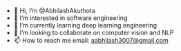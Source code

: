 - 👋 Hi, I’m @AbhilashAkuthota
- 👀 I’m interested in software engineering
- 🌱 I’m currently learning deep learning engineering
- 💞️ I’m looking to collaborate on computer vision and NLP
- 📫 How to reach me email: aabhilash3007@gmail.com

<!---
AbhilashAkuthota/AbhilashAkuthota is a ✨ special ✨ repository because its `README.md` (this file) appears on your GitHub profile.
You can click the Preview link to take a look at your changes.
--->
